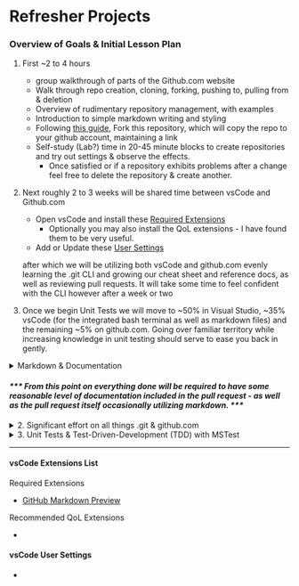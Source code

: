 # Refresher Projects

### Overview of Goals & Initial Lesson Plan





1. First ~2 to 4 hours
    * group walkthrough of parts of the Github.com website
    * Walk through repo creation, cloning, forking, pushing to, pulling from & deletion
    * Overview of rudimentary repository management, with examples
    * Introduction to simple markdown writing and styling
    * Following [this guide](), Fork this repository, which will copy the repo to your github account, maintaining a link
    * Self-study (Lab?) time in 20-45 minute blocks to create repositories and try out settings & observe the effects.  
      * Once satisfied or if a repository exhibits problems after a change feel free to delete the repository & create another.
    
    
1. Next roughly 2 to 3 weeks will be shared time between vsCode and Github.com
    * Open vsCode and install these [Required Extensions](#vscode-extensions-list)
      * Optionally you may also install the QoL extensions - I have found them to be very useful.
    * Add or Update these [User Settings](#vscode-user-settings)

     after which we will be utilizing both vsCode and github.com evenly learning the .git CLI and growing our cheat sheet and reference docs, as well as reviewing pull requests.  It will take some time to feel confident with the CLI however after a week or two 
1. Once we begin Unit Tests we will move to ~50% in Visual Studio, ~35% vsCode (for the integrated bash terminal as well as markdown files) and the remaining ~5% on github.com.  Going over familiar territory while increasing knowledge in unit testing should serve to ease you back in gently.

<details>
  <summary>Markdown & Documentation</summary><br />  

  Initially we will be using the github.com web-editor and once some level of comfort has been attained we will primarily be using vsCode for our markdown editor.  I would encourage trying both Visual Studio and vsCode as your markdown editor.
  
  * How to use markdown to write documentation for your own code
  * Useful extensions and plugins for vsCode and/or Visual Studio.
  * Embedding both local & remotely sourced images/assets into your markdown
  * Writing your own examples, walkthroughs & tutorials to refer to in the future.
  * Creating links to sub-sections in the current doc as well as to external Markdown docs, files and pages.
  * Authoring your own references materials such cheat-sheets & links to public repositories & freely available docs, tutorials and tools.

  <sup>_I am confident that Markdown will only require a few hours to at most 2 days to attain a comfort level with using as it's simply an reduced form of HTML.  Also, within the first hour or two we will have begun to look at the Github.com website and the useful features and services available to us while documenting our findings.  Which of course we will be creating and curating within our repository using markdown.  _In fact_ in as little as 30 minutes you may already have the beginnings of your own personal reference library._</sup>
</details>

#### _*** From this point on everything done will be required to have some reasonable level of documentation included in the pull request - as well as the pull request itself occasionally utilizing markdown. ***_

<details>
  <summary>2. Significant effort on all things .git & github.com</summary>

  Introduction to the resources provided at [github.com](https://github.com/)

  Repository Deep-Dive
  * Repository creation, configuration, management, deletion, cloning<sup>(yours & others)</sup> & forking<sup>(others only)</sup>
  * repository types
  * Creating, editing & deleting files/folders via the web GUI
  * draft pull requests
  * reviewing & submitting for review Pull requests
  * repository & account level features such as `Actions`, `Issue Templates`, `Projects`, `Packages`, `Wikis`
  * github account types & the more significant benefits of each tier over the previous account tier

  Additional features & services available elsewhere on [Github.com](https://github.com/) such as
  * [Github Pages](https://pages.github.com/) - 
  * [Github's codespaces](https://github.com/codespaces) - A tiered-subscription web-based IDE service powered by vsCode & hosted by Github - or as they put it: 
    > A codespace is a development environment that's hosted in the cloud.`

  Utilizing the .git cli to manage your repositories.
  * branching & merging strategies
  * branch types
  * workflows, both individual and team.  Potentially also touching on Organization/Enterprise workflows
    * naming conventions for branches, commit messags & ways and means to encourage and/or enforce adherance
    * creation and deletion (local & remote)
  * merge, rebase & cherry-pick, the similarities and differences, _when, why & how_ to use each & when **_not_** to.
  * amending commits
  * merge-conflict resolution (and if we're unlucky, diagnosing and resolving merge-conflicts that lead to 'lost' or overwritten code)  
</details>

<details>
  <summary>3. Unit Tests & Test-Driven-Development (TDD) with MSTest</summary>

  * Test Types (most common being unit, integration, behavioural)
  * The Red-Green-Refactor-Repeat approach
  * Code Coverage
  * Assertions
  * Ideal use-cases and limitations of Mocks vs Fixtures
  * What to test, what to mock and what/when _NOT_ to test
</details>

---
#### vsCode Extensions List
Required Extensions
  - [GitHub Markdown Preview](https://marketplace.visualstudio.com/items?itemName=bierner.github-markdown-preview)


Recommended QoL Extensions
  - []()
[]()
[]()
[]()
[]()

#### vsCode User Settings
* 

[^1]: _with a few notable exceptions_